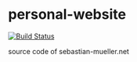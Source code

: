 personal-website
================

[![Build Status](https://drone.io/github.com/SebastianM/personal-website/status.png)](https://drone.io/github.com/SebastianM/personal-website/latest)

source code of sebastian-mueller.net
